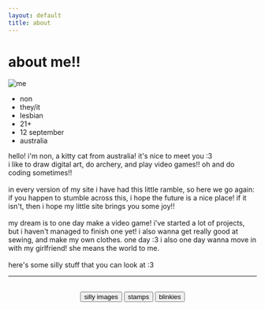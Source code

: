 ```yaml
---
layout: default
title: about
---
```

# about me!!

<div class="flex">
<div style="width: 500px">
    <img src="../assets/images/me.png" alt="me" style="max-width: 100px;">
    <ul class="ulnomargin">
        <li>non</li>
        <li>they/it</li>
        <li>lesbian</li>
        <li>21+</li>
        <li>12 september</li>
        <li>australia</li>
    </ul>
</div>
    <div style="flex-grow: 1;">
        hello! i'm non, a kitty cat from australia! it's nice to meet you :3
        <br>i like to draw digital art, do archery, and play video games!! oh and do coding sometimes!!
        <br><br>in every version of my site i have had this little ramble, so here we go again:
        <br>if you happen to stumble across this, i hope the future is a nice place! if it isn't, then i hope my little site brings you some joy!!
        <br><br>my dream is to one day make a video game! i've started a lot of projects, but i haven't managed to finish one yet! i also wanna get really good at sewing, and make my own clothes. one day :3 i also one day wanna move in with my girlfriend! she means the world to me.
        <br><br>here's some silly stuff that you can look at :3
    </div>
</div>

<hr>
<br>
<!-- edited from https://www.w3schools.com/w3css/w3css_tabulators.asp -->
<div style="text-align: center;">
    <button onclick="openTab('silly')">silly images</button>
    <button onclick="openTab('stamps')">stamps</button>
    <button onclick="openTab('blinkies')">blinkies</button>
</div> 

<div id="silly" class="tab" style="display:none">
  <h2>silly images that i really like</h2>
  <div class="smallimages">
  <img src="../assets/images/silly/fat.png" alt="i may be fat and a bitch"><img src="../assets/images/silly/turned_cat.jpeg" alt="turned into a cat today"><img src="../assets/images/silly/sayaka_poke.webp" alt="sayaka miki poking you"><img src="../assets/images/silly/boquet.jpeg" alt="cat holding a boquet, boquet boquet for my sweetie"><img src="../assets/images/silly/boobs.jpeg" alt="boobs are so inspiring"><img src="../assets/images/silly/kittystretch.gif" alt="kitty stretch"><img src="../assets/images/silly/rainforest.jpeg" alt="pubes lover i <3 rainforest pussy"><img src="../assets/images/silly/myetouy.png" alt="mye touy..."><img src="../assets/images/silly/rila.webp" alt="korilakkuma dancing"><img src="../assets/images/silly/havingfun.jpg" alt="having fun">
  </div>
</div>

<div id="stamps" class="tab" style="display:none">
  <h2>epic stamps</h2>
  i'll do it later...
</div>

<div id="blinkies" class="tab" style="display:none">
  <h2>shiny sparkly</h2>
  i am tired its 1am ok
</div>

<script>
    function openTab(tabName) {
    var i;
    var x = document.getElementsByClassName("tab");
    for (i = 0; i < x.length; i++) {
        x[i].style.display = "none";
    }
    document.getElementById(tabName).style.display = "block";
    }
</script>
